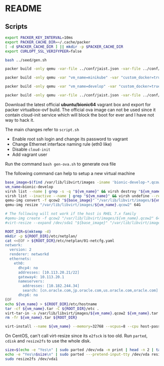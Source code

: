 # README

## Scripts

```bash
export PACKER_KEY_INTERVAL=10ms
export PACKER_CACHE_DIR=~/.cache/packer
[ -d $PACKER_CACHE_DIR ] || mkdir -p $PACKER_CACHE_DIR
export CURLOPT_SSL_VERIFYPEER=false

bash ../seed/gen.sh
```

```bash
packer build -only qemu -var-file ../conf/jaist.json -var-file ../conf/proxy.json -var-file ../conf/ubuntu-1804.json ubuntu.json

packer build -only qemu -var "vm_name=minikube" -var "custom_docker=true" -var "custom_libvirt=true" -var-file ../conf/jaist.json -var-file ../conf/proxy.json -var-file ../conf/ubuntu-1804.json ubuntu.json

packer build -only qemu -var "vm_name=develop" -var "custom_docker=true" -var "custom_java=true" -var "custom_nvm=true" -var-file ../conf/jaist.json -var-file ../conf/proxy.json -var-file ../conf/ubuntu-1804.json ubuntu.json

packer build -only qemu -var-file ../conf/jaist.json -var-file ../conf/proxy.json -var-file ../conf/ubuntu-1804-i386.json ubuntu.json
```

Download the latest official **ubuntu/bionic64** vagrant box and export for packer virtualbox-ovf build.
The official ova image can not be used since it contain cloud-init service which will block the boot for ever and I have not way to hack it.

The main changes refer to `script.sh`

- Enable root ssh login and change its password to vagrant
- Change Ethernet interface naming rule (eth0 like)
- Disable `cloud-init`
- Add vagrant user

Run the command `bash gen-ova.sh` to generate ova file

The following command can help to setup a new virtual machine

```bash
base_image=$(find /var/lib/libvirt/images -iname 'bionic-develop-*.qcow2c' -printf "%T@ %p\n" | sort -r | head -1 | cut -d' ' -f2)
vm_name=bionic-develop
virsh list --name | grep -s -q "${vm_name}" && virsh destroy "${vm_name}"
virsh list --inactive --name | grep "${vm_name}" && virsh undefine --remove-all-storage "${vm_name}"
qemu-img convert -f qcow2 "${base_image}" "/var/lib/libvirt/images/${vm_name}.qcow2"
qemu-img resize "/var/lib/libvirt/images/${vm_name}.qcow2" 64G

# The following will not work if the host is RHEL 7.x family
#qemu-img create -f qcow2 "/var/lib/libvirt/images/${vm_name}.qcow2" 64G
#virt-resize --expand /dev/sda1 "${base_image}" "/var/lib/libvirt/images/${vm_name}.qcow2"

ROOT_DIR=$(mktemp -d)
mkdir -p ${ROOT_DIR}/etc/netplan/
cat <<EOF > ${ROOT_DIR}/etc/netplan/01-netcfg.yaml
network:
  version: 2
  renderer: networkd
  ethernets:
    eth0:
      dhcp4: no
      addresses: [10.113.20.21/22]
      gateway4: 10.113.20.1
      nameservers:
        addresses: [10.182.244.34]
        search: [cn.oracle.com,jp.oracle.com,us.oracle.com,oracle.com]
      dhcp6: no
EOF
echo ${vm_name} > ${ROOT_DIR}/etc/hostname
tar -cf ${vm_name}.tar -C ${ROOT_DIR}/etc .
virt-tar-in -a /var/lib/libvirt/images/${vm_name}.qcow2 ${vm_name}.tar /etc
rm -fr ${vm_name}.tar ${ROOT_DIR}

virt-install --name ${vm_name} --memory=32768 --vcpus=8 --cpu host-passthrough --disk /var/lib/libvirt/images/${vm_name}.qcow2 --os-variant ubuntu18.04 --network bridge=ovsbr0-506,model=virtio,virtualport_type=openvswitch --noautoconsole --import
```

On CentOS, can't call virt-resize since its `e2fsck` is too old. Run `parted`, `cdisk` and `resize2fs` to use the whole disk.

```bash
size=$(echo -e "Yes\n" | sudo parted /dev/vda -m print | head -n 2 | tail -n 1 | cut -d ':' -f 2)
echo -e "Yes\n$size\n" | sudo parted ---pretend-input-tty /dev/vda resizepart 1
sudo resize2fs /dev/vda1
```

